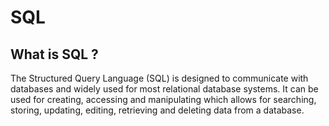# SQL
## What is SQL ?
The Structured Query Language (SQL) is designed to communicate with databases and widely used for most relational database systems. It can be used for creating, accessing and manipulating which allows for searching, storing, updating, editing, retrieving and deleting data from a database.
